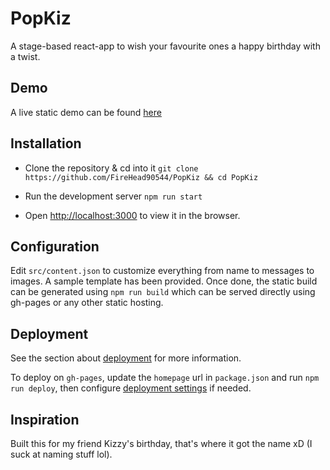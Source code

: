 # PopKiz

A stage-based react-app to wish your favourite ones a happy birthday with a twist.

## Demo
A live static demo can be found [here](https://firehead90544.github.io/popkiz)

## Installation

- Clone the repository & cd into it
`git clone https://github.com/FireHead90544/PopKiz && cd PopKiz`

- Run the development server
`npm run start`

- Open [http://localhost:3000](http://localhost:3000) to view it in the browser.

## Configuration

Edit `src/content.json` to customize everything from name to messages to images. A sample template has been provided. Once done, the static build can be generated using `npm run build` which can be served directly using gh-pages or any other static hosting.

## Deployment

See the section about [deployment](https://facebook.github.io/create-react-app/docs/deployment) for more information.

To deploy on `gh-pages`, update the `homepage` url in `package.json` and run `npm run deploy`, then configure [deployment settings](https://github.com/gitname/react-gh-pages?tab=readme-ov-file#8-configure-github-pages) if needed.

## Inspiration

Built this for my friend Kizzy's birthday, that's where it got the name xD (I suck at naming stuff lol).
